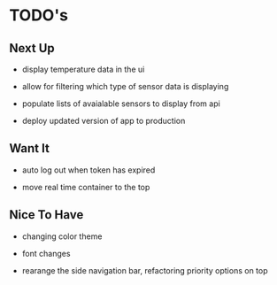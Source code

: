 # TODO's

## Next Up

- display temperature data in the ui

- allow for filtering which type of sensor data is displaying

- populate lists of avaialable sensors to display from api

- deploy updated version of app to production



## Want It

- auto log out when token has expired

- move real time container to the top

## Nice To Have

- changing color theme

- font changes

- rearange the side navigation bar, refactoring priority options on top